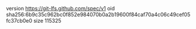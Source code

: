 version https://git-lfs.github.com/spec/v1
oid sha256:6b9c35c962bc0f852e984070b0a2b19600f84caf70a4c06c49cef05fc37cb0e0
size 115325
